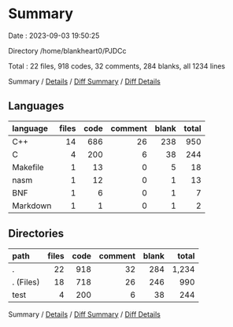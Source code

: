 # Summary

Date : 2023-09-03 19:50:25

Directory /home/blankheart0/PJDCc

Total : 22 files,  918 codes, 32 comments, 284 blanks, all 1234 lines

Summary / [Details](details.md) / [Diff Summary](diff.md) / [Diff Details](diff-details.md)

## Languages
| language | files | code | comment | blank | total |
| :--- | ---: | ---: | ---: | ---: | ---: |
| C++ | 14 | 686 | 26 | 238 | 950 |
| C | 4 | 200 | 6 | 38 | 244 |
| Makefile | 1 | 13 | 0 | 5 | 18 |
| nasm | 1 | 12 | 0 | 1 | 13 |
| BNF | 1 | 6 | 0 | 1 | 7 |
| Markdown | 1 | 1 | 0 | 1 | 2 |

## Directories
| path | files | code | comment | blank | total |
| :--- | ---: | ---: | ---: | ---: | ---: |
| . | 22 | 918 | 32 | 284 | 1,234 |
| . (Files) | 18 | 718 | 26 | 246 | 990 |
| test | 4 | 200 | 6 | 38 | 244 |

Summary / [Details](details.md) / [Diff Summary](diff.md) / [Diff Details](diff-details.md)
